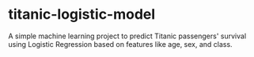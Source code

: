 # titanic-logistic-model
A simple machine learning project to predict Titanic passengers' survival using Logistic Regression based on features like age, sex, and class.
